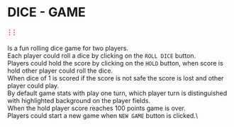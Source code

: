 # DICE - GAME
<img align="leftt" src="images/dice-6.png" width="20px" hight="20px" /> 

Is a fun rolling dice game for two players.\
Each player could roll a dice by clicking on the `ROLL DICE` button.\
Players could hold the score by clicking on the `HOLD` button, when score is hold other player could roll the dice.\
When dice of 1 is scored if the score is not safe the score is lost and other player could play.\
By default game stats with play one turn, which player turn is distinguished with highlighted background on the player fields.\
When the hold player score reaches 100 points game is over.\
Players could start a new game when `NEW GAME` button is clicked.\ 


